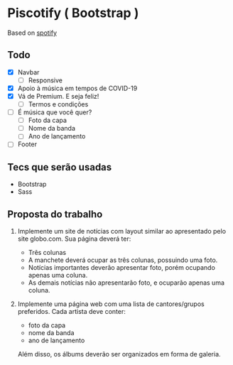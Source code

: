 # Piscotify ( Bootstrap )

Based on [spotify](https://www.spotify.com/br/)
## Todo

- [x] Navbar
    - [ ] Responsive
- [x] Apoio à música em tempos de COVID-19
- [x] Vá de Premium. E seja feliz!
    - [ ] Termos e condições
- [ ] É música que você quer?
    - [ ] Foto da capa
    - [ ] Nome da banda
    - [ ] Ano de lançamento
- [ ] Footer

## Tecs que serão usadas

- Bootstrap
- Sass


## Proposta do trabalho

1. Implemente um site de notícias com layout similar ao apresentado pelo site globo.com. Sua página deverá ter:
    - Três colunas 
    - A manchete deverá ocupar as três colunas, possuindo uma foto. 
    - Notícias importantes deverão apresentar foto, porém ocupando apenas uma coluna. 
    - As demais notícias não apresentarão foto, e ocuparão apenas uma coluna.

2. Implemente uma página web com uma lista de cantores/grupos preferidos. Cada artista deve conter:
    - foto da capa
    - nome da banda
    - ano de lançamento
     
    Além disso, os álbums deverão ser organizados em forma de galeria.


